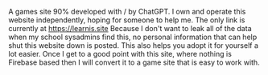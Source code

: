 A games site 90% developed with / by ChatGPT. I own and operate this website independently, hoping for someone to help me. The only link is currently at https://learnis.site
Because I don't want to leak all of the data when my school sysadmins find this, no personal information that can help shut this website down is posted. This also helps you adopt it for yourself a lot easier. Once I get to a good point with this site, where nothing is Firebase based then I will convert it to a game site that is easy to work with. 